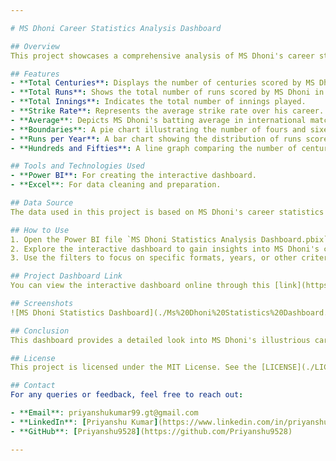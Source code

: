 ```yaml
---

# MS Dhoni Career Statistics Analysis Dashboard

## Overview
This project showcases a comprehensive analysis of MS Dhoni's career statistics across all international matches, including One Day Internationals (ODIs), Test matches, and T20 Internationals. The dashboard provides insights into various aspects of his cricketing career, such as total runs, centuries, strike rate, boundaries, and runs scored per year. This analysis is a tribute to one of India's greatest cricket captains and wicketkeeper-batsmen.

## Features
- **Total Centuries**: Displays the number of centuries scored by MS Dhoni across all formats.
- **Total Runs**: Shows the total number of runs scored by MS Dhoni in international matches.
- **Total Innings**: Indicates the total number of innings played.
- **Strike Rate**: Represents the average strike rate over his career.
- **Average**: Depicts MS Dhoni's batting average in international matches.
- **Boundaries**: A pie chart illustrating the number of fours and sixes hit.
- **Runs per Year**: A bar chart showing the distribution of runs scored per year.
- **Hundreds and Fifties**: A line graph comparing the number of centuries and fifties scored each year.

## Tools and Technologies Used
- **Power BI**: For creating the interactive dashboard.
- **Excel**: For data cleaning and preparation.

## Data Source
The data used in this project is based on MS Dhoni's career statistics across all international formats, compiled and cleaned in an Excel sheet.

## How to Use
1. Open the Power BI file `MS Dhoni Statistics Analysis Dashboard.pbix` in Power BI Desktop.
2. Explore the interactive dashboard to gain insights into MS Dhoni's career statistics.
3. Use the filters to focus on specific formats, years, or other criteria.

## Project Dashboard Link
You can view the interactive dashboard online through this [link](https://app.powerbi.com/groups/me/dashboards/910d2194-9591-408f-90bb-6688f1d91b9f?experience=power-bi).

## Screenshots
![MS Dhoni Statistics Dashboard](./Ms%20Dhoni%20Statistics%20Dashboard.png)

## Conclusion
This dashboard provides a detailed look into MS Dhoni's illustrious career across all formats of international cricket. It is designed for cricket enthusiasts who want to explore the data behind one of India's most celebrated cricketers.

## License
This project is licensed under the MIT License. See the [LICENSE](./LICENSE) file for details.

## Contact
For any queries or feedback, feel free to reach out:

- **Email**: priyanshukumar99.gt@gmail.com
- **LinkedIn**: [Priyanshu Kumar](https://www.linkedin.com/in/priyanshu-kumar-23b1a1220/)
- **GitHub**: [Priyanshu9528](https://github.com/Priyanshu9528)

---
```

